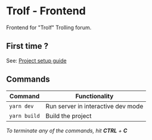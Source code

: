 # Trolf - Frontend

Frontend for "Trolf" Trolling forum.

## First time ?

See: [Project setup guide](./doc/setup-guide/guide.md)

## Commands

| Command      | Functionality                      |
| ------------ | ---------------------------------- |
| `yarn dev`   | Run server in interactive dev mode |
| `yarn build` | Build the project                  |

*To terminate any of the commands, hit **CTRL** + **C***
